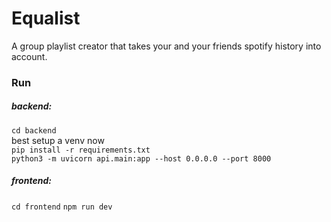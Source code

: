 # Equalist
A group playlist creator that takes your and your friends spotify history into account.





### Run
##### backend: 
```cd backend``` \
best setup a venv now \
```pip install -r requirements.txt``` \
```python3 -m uvicorn api.main:app --host 0.0.0.0 --port 8000```


##### frontend: 
```cd frontend```
```npm run dev```

